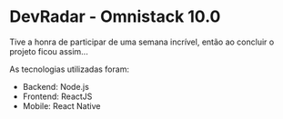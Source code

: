 # DevRadar -  Omnistack 10.0
Tive a honra de participar de uma semana incrível, então ao concluir o projeto ficou assim...

As tecnologias utilizadas foram:

- Backend: Node.js
- Frontend: ReactJS
- Mobile: React Native
